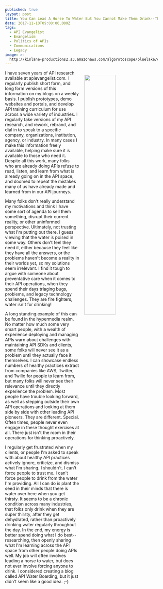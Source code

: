 ```yaml
---
published: true
layout: post
title: You Can Lead A Horse To Water But You Cannot Make Them Drink--The API Edition
date: 2017-11-10T09:00:00.000Z
tags:
  - API Evangelist
  - Evangelism
  - Politics of APIs
  - Communications
  - Legacy
image: >-
  http://kinlane-productions2.s3.amazonaws.com/algorotoscope/bluelake/clean_view/file-00_00_38_67.jpg
---
```

<p><img src="http://kinlane-productions2.s3.amazonaws.com/algorotoscope/bluelake/clean_view/file-00_00_38_67.jpg" align="right" width="45%" style="padding: 15px;" /></p>I have seven years of API research available at apievangelist.com. I regularly publish short form, and long form versions of this information on my blogs on a weekly basis. I publish prototypes, demo websites and portals, and develop API training curriculum for use across a wide variety of industries. I regularly take versions of my API research, and rework, rebrand, and dial in to speak to a specific company, organizations, institution, agency, or industry. In many cases I make this information freely available, helping make sure it is available to those who need it. Despite all this work, many folks who are already doing APIs refuse to read, listen, and learn from what is already going on in the API space, and doomed to repeat the mistakes many of us have already made and learned from in our API journeys.

Many folks don't really understand my motivations and think I have some sort of agenda to sell them something, disrupt their current reality, or other uninformed perspective. Ultimately, not trusting what I'm putting out there. I guess viewing that the water is poised in some way. Others don't feel they need it, either because they feel like they have all the answers, or the problems haven't become a reality in their worlds yet, so my solutions seem irrelevant. I find it tough to argue with someone about preventative care when it comes to their API operations, when they spend their days triaging bugs, problems, and legacy technology challenges. They are fire fighters, water isn't for drinking!

A long standing example of this can be found in the hypermedia realm. No matter how much some very smart people, with a wealth of experience deploying and managing APIs warn about challenges with maintaining API SDKs and clients, some folks will never see it as a problem until they actually face it themselves. I can showcase endless numbers of healthy practices extract from companies like AWS, Twitter, and Twilio for people to learn from, but many folks will never see their relevance until they directly experience the problem. Most people have trouble looking forward, as well as stepping outside their own API operations and looking at them side by side with other leading API pioneers. They are different. Special. Often times, people never even engage in these thought exercises at all. There just isn't the room in their operations for thinking proactively.

I regularly get frustrated when my clients, or people I'm asked to speak with about healthy API practices actively ignore, criticize, and dismiss what I'm sharing. I shouldn't. I can't force people to trust me. I can't force people to drink from the water I'm providing. All I can do is plant the seed in their minds that there is water over here when you get thirsty. It seems to be a chronic condition across many industries, that folks only drink when they are super thirsty, after they get dehydrated, rather than proactively drinking water regularly throughout the day. In the end, my energy is better spend doing what I do best--researching, then openly sharing what I'm learning across the API space from other people doing APIs well. My job will often involves leading a horse to water, but does not ever involve forcing anyone to drink. I considered creating a blog called API Water Boarding, but it just didn't seem like a good idea. ;-)
